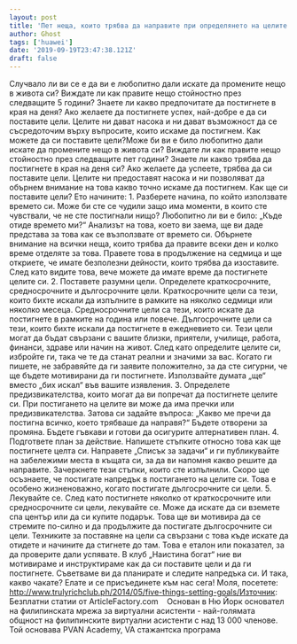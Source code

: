 ```yaml
---
layout: post
title: 'Пет неща, които трябва да направите при определянето на целите'
author: Ghost
tags: ['huawei']
date: '2019-09-19T23:47:38.121Z'
draft: false
---
```


Случвало ли ви се е да ви е любопитно дали искате да промените нещо в живота си? Виждате ли как правите нещо стойностно през следващите 5 години? Знаете ли какво предпочитате да постигнете в края на деня? Ако желаете да постигнете успех, най-добре е да си поставите цели. Целите ни дават насока и ни дават възможност да се съсредоточим върху въпросите, които искаме да постигнем. Как можете да си поставите цели?Може би ви е било любопитно дали искате да промените нещо в живота си? Виждате ли как правите нещо стойностно през следващите пет години? Знаете ли какво трябва да постигнете в края на деня си? Ако желаете да успеете, трябва да си поставите цели. Целите ни предоставят насока и ни позволяват да обърнем внимание на това какво точно искаме да постигнем. Как ще си поставите цели? Ето начините: 1. Разберете начина, по който използвате времето си. Може би сте се чудили защо има моменти, в които сте чувствали, че не сте постигнали нищо? Любопитно ли ви е било: „Къде отиде времето ми?“ Анализът на това, което ви заема, ще ви даде представа за това как се възползвате от времето си. Обърнете внимание на всички неща, които трябва да правите всеки ден и колко време отделяте за това. Правете това в продължение на седмица и ще откриете, че имате безполезни дейности, които трябва да изоставите. След като видите това, вече можете да имате време да постигнете целите си. 2. Поставете разумни цели. Определете краткосрочните, средносрочните и дългосрочните цели. Краткосрочните цели са тези, които бихте искали да изпълните в рамките на няколко седмици или няколко месеца. Средносрочните цели са тези, които искате да постигнете в рамките на година или повече. Дългосрочните цели са тези, които бихте искали да постигнете в ежедневието си. Тези цели могат да бъдат свързани с вашите близки, приятели, училище, работа, финанси, здраве или начин на живот. След като определите целите си, избройте ги, така че те да станат реални и значими за вас. Когато ги пишете, не забравяйте да ги заявите положително, за да сте сигурни, че ще бъдете мотивирани да ги постигнете. Използвайте думата „ще“ вместо „бих искал“ във вашите изявления. 3. Определете предизвикателства, които могат да ви попречат да постигнете целите си. При постигането на целите ви може да има пречки или предизвикателства. Затова си задайте въпроса: „Какво ме пречи да постигна всичко, което трябваше да направя?“ Бъдете отворени за промяна. Бъдете гъвкави и готови да осигурите алтернативен план. 4. Подгответе план за действие. Напишете стъпките относно това как ще постигнете целта си. Направете „Списък за задачи“ и ги публикувайте на забележими места в къщата си, за да ви напомня какво решите да направите. Зачеркнете тези стъпки, които сте изпълнили. Скоро ще осъзнаете, че постигате напредък в постигането на целите си. Това е особено жизненоважно, когато постигате дългосрочните си цели. 5. Лекувайте се. След като постигнете няколко от краткосрочните или средносрочните си цели, лекувайте се. Може да искате да си вземете спа център или да си купите подарък. Това ще ви мотивира да се стремите по-силно и да продължите да постигате дългосрочните си цели. Техниките за поставяне на цели са свързани с това къде искате да отидете и начините да стигнете до там. Това е еталон или показател, за да проверите дали успявате. В клуб „Наистина богат“ ние ви мотивираме и инструктираме как да си поставите цели и да ги постигнете. Съветваме ви да планирате и следите напредъка си. И така, какво чакате? Елате и се присъединете към нас сега! Моля, посетете: http://www.trulyrichclub.ph/2014/05/five-things-setting-goals/Източник: Безплатни статии от ArticleFactory.com    Основан в Ню Йорк основател на филипинската мрежа за виртуални асистенти - най-голямата общност на филипинските виртуални асистенти с над 13 000 членове. Той основава PVAN Academy, VA стажантска програма
